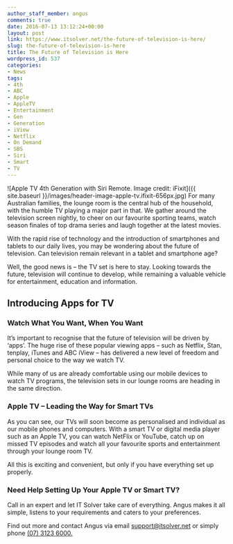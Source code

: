 ```yaml
---
author_staff_member: angus
comments: true
date: 2016-07-13 13:12:24+00:00
layout: post
link: https://www.itsolver.net/the-future-of-television-is-here/
slug: the-future-of-television-is-here
title: The Future of Television is Here
wordpress_id: 537
categories:
- News
tags:
- 4th
- ABC
- Apple
- AppleTV
- Entertainment
- Gen
- Generation
- iView
- Netflix
- On Demand
- SBS
- Siri
- Smart
- TV
---
```

![Apple TV 4th Generation with Siri Remote. Image credit: iFixit]({{ site.baseurl }}/images/header-image-apple-tv.ifixit-656px.jpg)
For many Australian families, the lounge room is the central hub of the household, with the humble TV playing a major part in that. We gather around the television screen nightly, to cheer on our favourite sporting teams, watch season finales of top drama series and laugh together at the latest movies.

With the rapid rise of technology and the introduction of smartphones and tablets to our daily lives, you may be wondering about the future of television. Can television remain relevant in a tablet and smartphone age?

Well, the good news is – the TV set is here to stay. Looking towards the future, television will continue to develop, while remaining a valuable vehicle for entertainment, education and information.

## Introducing Apps for TV

### Watch What You Want, When You Want
It’s important to recognise that the future of television will be driven by ‘apps’. The huge rise of these popular viewing apps – such as Netflix, Stan, tenplay, iTunes and ABC iView – has delivered a new level of freedom and personal choice to the way we watch TV.

While many of us are already comfortable using our mobile devices to watch TV programs, the television sets in our lounge rooms are heading in the same direction.

### Apple TV – Leading the Way for Smart TVs
As you can see, our TVs will soon become as personalised and individual as our mobile phones and computers. With a smart TV or digital media player such as an Apple TV, you can watch NetFlix or YouTube, catch up on missed TV episodes and watch all your favourite sports and entertainment through your lounge room TV.

All this is exciting and convenient, but only if you have everything set up properly.

### Need Help Setting Up Your Apple TV or Smart TV?
Call in an expert and let IT Solver take care of everything. Angus makes it all simple, listens to your requirements and caters to your preferences.

Find out more and contact Angus via email [support@itsolver.net](mailto:support@itsolver.net) or simply phone [(07) 3123 6000.](tel:61731236000)